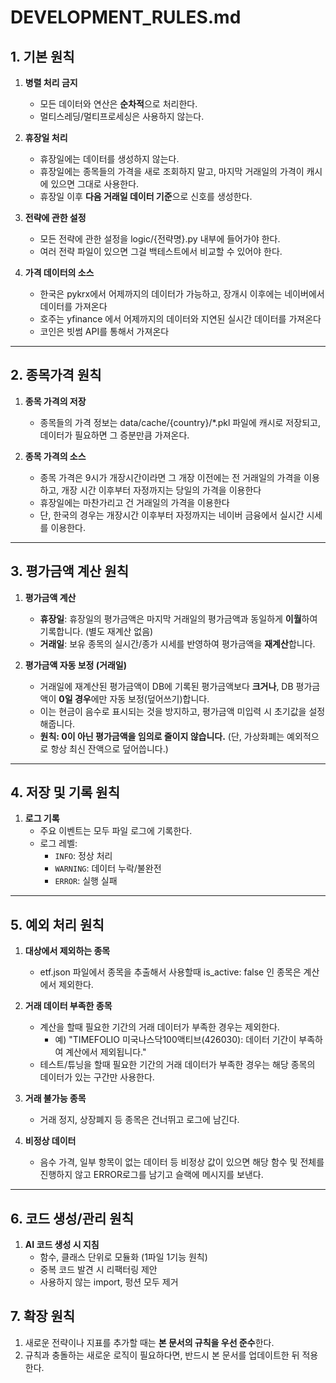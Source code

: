 # DEVELOPMENT_RULES.md

## 1. 기본 원칙
1. **병렬 처리 금지**  
    - 모든 데이터와 연산은 **순차적**으로 처리한다.  
    - 멀티스레딩/멀티프로세싱은 사용하지 않는다.  

2. **휴장일 처리**  
    - 휴장일에는 데이터를 생성하지 않는다.  
    - 휴장일에는 종목들의 가격을 새로 조회하지 말고, 마지막 거래일의 가격이 캐시에 있으면 그대로 사용한다.  
    - 휴장일 이후 **다음 거래일 데이터 기준**으로 신호를 생성한다.  

3. **전략에 관한 설정** 
    - 모든 전략에 관한 설정을 logic/{전략명}.py 내부에 들어가야 한다.
    - 여러 전략 파일이 있으면 그걸 백테스트에서 비교할 수 있어야 한다. 

4. **가격 데이터의 소스**
    - 한국은 pykrx에서 어제까지의 데이터가 가능하고, 장개시 이후에는 네이버에서 데이터를 가져온다
    - 호주는 yfinance 에서 어제까지의 데이터와 지연된 실시간 데이터를 가져온다
    - 코인은 빗썸 API를 통해서 가져온다

---

## 2. 종목가격 원칙

1. **종목 가격의 저장**  
    - 종목들의 가격 정보는 data/cache/{country}/*.pkl 파일에 캐시로 저장되고, 
    데이터가 필요하면 그 증분만큼 가져온다.

2. **종목 가격의 소스**  
    - 종목 가격은 9시가 개장시간이라면 그 개장 이전에는 전 거래일의 가격을 이용하고,
    개장 시간 이후부터 자정까지는 당일의 가격을 이용한다
    - 휴장일에는 마찬가리고 건 거래일의 가격을 이용한다
    - 단, 한국의 경우는 개장시간 이후부터 자정까지는 네이버 금융에서 실시간 시세를 이용한다.

---
## 3. 평가금액 계산 원칙
1. **평가금액 계산**  
    - **휴장일**: 휴장일의 평가금액은 마지막 거래일의 평가금액과 동일하게 **이월**하여 기록합니다. (별도 재계산 없음)
    - **거래일**: 보유 종목의 실시간/종가 시세를 반영하여 평가금액을 **재계산**합니다.

2. **평가금액 자동 보정 (거래일)**
    - 거래일에 재계산된 평가금액이 DB에 기록된 평가금액보다 **크거나**, DB 평가금액이 **0일 경우**에만 자동 보정(덮어쓰기)합니다.
    - 이는 현금이 음수로 표시되는 것을 방지하고, 평가금액 미입력 시 초기값을 설정해줍니다.
    - **원칙: 0이 아닌 평가금액을 임의로 줄이지 않습니다.** (단, 가상화폐는 예외적으로 항상 최신 잔액으로 덮어씁니다.)

---

## 4. 저장 및 기록 원칙
1. **로그 기록**  
    - 주요 이벤트는 모두 파일 로그에 기록한다.  
    - 로그 레벨:  
        - `INFO`: 정상 처리  
        - `WARNING`: 데이터 누락/불완전  
        - `ERROR`: 실행 실패  

---

## 5. 예외 처리 원칙
1. **대상에서 제외하는 종목**
    - etf.json 파일에서 종목을 추출해서 사용할때 is_active: false 인 종목은 계산에서 제외한다.

2. **거래 데이터 부족한 종목**  
    - 계산을 할때 필요한 기간의 거래 데이터가 부족한 경우는 제외한다.
        - 예) "TIMEFOLIO 미국나스닥100액티브(426030): 데이터 기간이 부족하여 계산에서 제외됩니다."
    - 테스트/튜닝을 할때 필요한 기간의 거래 데이터가 부족한 경우는 해당 종목의 데이터가 있는 구간만 사용한다.

3. **거래 불가능 종목**  
    - 거래 정지, 상장폐지 등 종목은 건너뛰고 로그에 남긴다.  

4. **비정상 데이터**  
    - 음수 가격, 일부 항목이 없는 데이터 등 비정상 값이 있으면 해당 함수 및 전체를 진행하지 않고 ERROR로그를 남기고 슬랙에 메시지를 보낸다.

---

## 6. 코드 생성/관리 원칙
1. **AI 코드 생성 시 지침**
    - 함수, 클래스 단위로 모듈화 (1파일 1기능 원칙)
    - 중복 코드 발견 시 리팩터링 제안
    - 사용하지 않는 import, 펑션 모두 제거

## 7. 확장 원칙
1. 새로운 전략이나 지표를 추가할 때는 **본 문서의 규칙을 우선 준수**한다.  
2. 규칙과 충돌하는 새로운 로직이 필요하다면, 반드시 본 문서를 업데이트한 뒤 적용한다.  